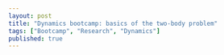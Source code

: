 ```yaml
---
layout: post
title: "Dynamics bootcamp: basics of the two-body problem"
tags: ["Bootcamp", "Research", "Dynamics"]
published: true
---
```




